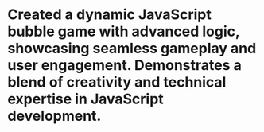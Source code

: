 <h1>Created a dynamic JavaScript bubble game with advanced logic, showcasing seamless gameplay and user
                  engagement. Demonstrates a blend of creativity and technical expertise in JavaScript development.</h1>
